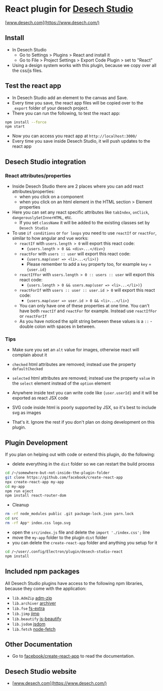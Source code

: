 # React plugin for [Desech Studio](https://www.desech.com/)

[www.desech.com](https://www.desech.com/)

## Install

- In Desech Studio
  - Go to Settings > Plugins > React and install it
  - Go to File > Project Settings > Export Code Plugin > set to "React"
- Using a design system works with this plugin, because we copy over all the css/js files.

## Test the react app

- In Desech Studio add an element to the canvas and Save.
- Every time you save, the react app files will be copied over to the `_export` folder of your desech project.
- There you can run the following, to test the react app:

```sh
npm install --force
npm start
```

- Now you can access you react app at `http://localhost:3000/`
- Every time you save inside Desech Studio, it will push updates to the react app

## Desech Studio integration

### React attributes/properties

- Inside Desech Studio there are 2 places where you can add react attributes/properties:
  - when you click on a component
  - when you click on an html element in the HTML section > Element properties
- Here you can set any react specific attributes like `tabIndex`, `onClick`, `dangerouslySetInnerHTML`, etc.
  - If you set `className` it will be added to the existing classes set by `Desech Studio`
- To use `if conditions` or `for loops` you need to use `reactIf` or `reactFor`, similar to how angular and vue works:
  - `reactIf` with `users.length > 0` will export this react code:
    - `{users.length > 0 && <div>...</div>}`
  - `reactFor` with `users :: user` will export this react code:
    - `{users.map(user => <li>...</li>)}`
    - Please remember to add a `key` property too, for example `key` = `{user.id}`
  - `reactIfFor` with `users.length > 0 :: users :: user` will export this react code:
    - `{users.length > 0 && users.map(user => <li>...</li>)}`
  - `reactForIf` with `users :: user :: user.id > 0` will export this react code:
    - `{users.map(user => user.id > 0 && <li>...</li>}`
  - You can only have one of these properties at one time. You can't have both `reactIf` and `reactFor` for example. Instead use `reactIfFor` or `reactForIf`
  - As you have noticed the split string between these values is a ` :: ` - double colon with spaces in between.

### Tips

- Make sure you set an `alt` value for images, otherwise react will complain about it
- `checked` html attributes are removed; instead use the property `defaultChecked`
- `selected` html attributes are removed; instead use the property `value` in the `select` element instead of the `option` element
- Anywhere inside text you can write code like `{user.userId}` and it will be exported as react JSX code
- SVG code inside html is poorly supported by JSX, so it's best to include svg as images

- That's it. Ignore the rest if you don't plan on doing development on this plugin.

## Plugin Development

If you plan on helping out with code or extend this plugin, do the following:

- delete everything in the `dist` folder so we can restart the build process

```sh
cd /~/somewhere-but-not-inside-the-plugin-folder
git clone https://github.com/facebook/create-react-app
npx create-react-app my-app
cd my-app
npm run eject
npm install react-router-dom
```

- Cleanup

```sh
rm -rf node_modules public .git package-lock.json yarn.lock
cd src
rm -rf App* index.css logo.svg
```

- open the `src/index.js` file and delete the `import './index.css';` line
- move the `my-app` folder to the plugin `dist` folder
- you can delete the `create-react-app` folder and anything you setup for it

```sh
cd /~/user/.config/Electron/plugin/desech-studio-react
npm install
```

## Included npm packages

All Desech Studio plugins have access to the following npm libraries, because they come with the application:
- `lib.AdmZip` [adm-zip](https://www.npmjs.com/package/adm-zip)
- `lib.archiver` [archiver](https://www.npmjs.com/package/archiver)
- `lib.fse` [fs-extra](https://www.npmjs.com/package/fs-extra)
- `lib.jimp` [jimp](https://www.npmjs.com/package/jimp)
- `lib.beautify` [js-beautify](https://www.npmjs.com/package/js-beautify)
- `lib.jsdom` [jsdom](https://www.npmjs.com/package/jsdom)
- `lib.fetch` [node-fetch](https://www.npmjs.com/package/node-fetch)

## Other Documentation

- Go to [facebook/create-react-app](https://github.com/facebook/create-react-app) to read the documentation.

## Desech Studio website

 - [www.desech.com](https://www.desech.com/)

